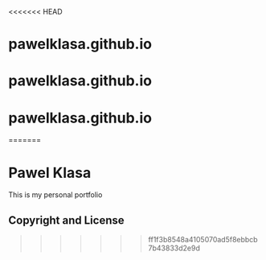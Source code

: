 <<<<<<< HEAD
# pawelklasa.github.io
# pawelklasa.github.io
# pawelklasa.github.io
=======
# Pawel Klasa 

This is my personal portfolio

## Copyright and License
>>>>>>> ff1f3b8548a4105070ad5f8ebbcb7b43833d2e9d
